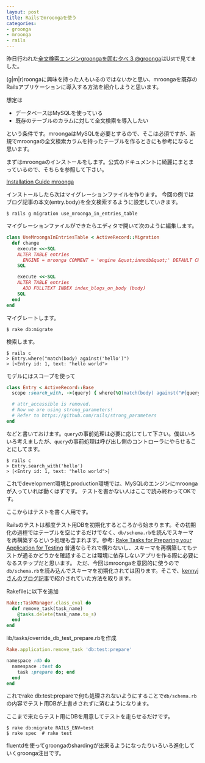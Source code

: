 ```yaml
---
layout: post
title: Railsでmroongaを使う
categories:
- groonga
- mroonga
- rails
---
```

昨日行われた<a href="http://atnd.org/events/33070" target="_blank">全文検索エンジンgroongaを囲む夕べ 3 @groonga</a>はUstで見てました。

(g|m|r)roongaに興味を持った人もいるのではないかと思い、mroongaを既存のRailsアプリケーションに導入する方法を紹介しようと思います。

想定は
<ul>
  <li>データベースはMySQLを使っている</li>
  <li>既存のテーブルのカラムに対して全文検索を導入したい</li>
</ul>
という条件です。mroongaはMySQLを必要とするので、そこは必須ですが、新規でmroongaの全文検索カラムを持ったテーブルを作るときにも参考になると思います。

まずはmroongaのインストールをします。公式のドキュメントに綺麗にまとまっているので、そちらを参照して下さい。

<a href="http://mroonga.github.com/docs/install.html" target="_blank">Installation Guide mroonga</a>

インストールしたら次はマイグレーションファイルを作ります。
今回の例ではブログ記事の本文(entry.body)を全文検索するように設定していきます。

```
$ rails g migration use_mroonga_in_entries_table
```

マイグレーションファイルができたらエディタで開いて次のように編集します。

```ruby
class UseMroongaInEntriesTable < ActiveRecord::Migration
  def change
    execute <<-SQL
    ALTER TABLE entries
      ENGINE = mroonga COMMENT = 'engine &quot;innodb&quot;' DEFAULT CHARSET utf8
    SQL

    execute <<-SQL
    ALTER TABLE entries
      ADD FULLTEXT INDEX index_blogs_on_body (body)
    SQL
  end
end
```

マイグレートします。

```
$ rake db:migrate
```

検索します。
```
$ rails c
> Entry.where("match(body) against('hello')")
> [<Entry id: 1, text: "hello world">
```

モデルにはスコープを使って

```ruby
class Entry < ActiveRecord::Base
  scope :search_with, ->(query) { where(%Q(match(body) against("#{query}"))) }

  # attr_accessible is removed.
  # Now we are using strong_parameters!
  # Refer to https://github.com/rails/strong_parameters
end
```

などと書いておけます。<code>query</code>の事前処理は必要に応じてして下さい。僕はいろいろ考えましたが、<code>query</code>の事前処理は呼び出し側のコントローラにやらせることにしてます。

```
$ rails c
> Entry.search_with('hello')
> [<Entry id: 1, text: "hello world">]
```

これでdevelopment環境とproduction環境では、MySQLのエンジンにmroongaが入っていれば動くはずです。
テストを書かない人はここで読み終わってOKです。

ここからはテストを書く人用です。

Railsのテストは都度テスト用DBを初期化するところから始まります。その初期化の過程ではテーブルを空にするだけでなく、<code>db/schema.rb</code>を読んでスキーマを再構築するという処理も含まれます。参考: <a href="http://edgeguides.rubyonrails.org/testing.html#rake-tasks-for-preparing-your-application-for-testing" target="_blank">Rake Tasks for Preparing your Application for Testing</a>
普通ならそれで構わないし、スキーマを再構築してもテストが通るかどうかを確認することは環境に依存しないアプリを作る際に必要になるステップだと思います。
ただ、今回はmroongaを意図的に使うので<code>db/schema.rb</code>を読み込んでスキーマを初期化されては困ります。そこで、<a href="http://kennyj-jp.blogspot.jp/2011/09/specdbtestprepare.html" target="_blank">kennyjさんのブログ記事</a>で紹介されていた方法を取ります。

Rakefileに以下を追加
```ruby
Rake::TaskManager.class_eval do
  def remove_task(task_name)
    @tasks.delete(task_name.to_s)
  end
end
```

lib/tasks/override_db_test_prepare.rbを作成
```ruby
Rake.application.remove_task 'db:test:prepare'

namespace :db do
  namespace :test do
    task :prepare do; end
  end
end
```

これでrake db:test:prepareで何も処理されないようにすることで<code>db/schema.rb</code>の内容でテスト用DBが上書きされずに済むようになります。

ここまで来たらテスト用にDBを用意してテストを走らせるだけです。
```
$ rake db:migrate RAILS_ENV=test
$ rake spec  # rake test
```

fluentdを使ってgroongaのshardingが出来るようになったりいろいろ進化していくgroonga注目です。
